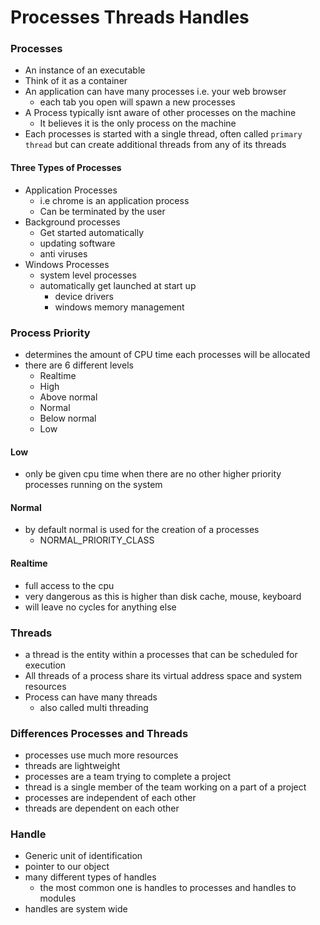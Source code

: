 # Processes Threads Handles

### Processes&#x20;

* An instance of an executable&#x20;
* Think of it as a container&#x20;
* An application can have many processes i.e. your web browser
  * each tab you open will spawn a new processes&#x20;
* A Process typically isnt aware of other processes on the machine
  * It believes it is the only process on the machine
* Each processes is started with a single thread, often called `primary thread` but can create additional threads from any of its threads&#x20;

#### Three Types of Processes&#x20;

* Application Processes&#x20;
  * i.e chrome is an application process&#x20;
  * Can be terminated by the user
* Background processes&#x20;
  * Get started automatically&#x20;
  * updating software&#x20;
  * anti viruses&#x20;
* Windows Processes
  * system level processes&#x20;
  * automatically get launched at start up&#x20;
    * device drivers&#x20;
    * windows memory management&#x20;

### Process Priority&#x20;

* determines the amount of CPU time each processes will be allocated&#x20;
* there are 6 different levels&#x20;
  * Realtime
  * High&#x20;
  * Above normal&#x20;
  * Normal&#x20;
  * Below normal&#x20;
  * Low&#x20;

#### Low&#x20;

* only be given cpu time when there are no other higher priority processes running on the system

#### Normal&#x20;

* by default normal is used for the creation of a processes&#x20;
  * NORMAL\_PRIORITY\_CLASS

#### Realtime

* full access to the cpu&#x20;
* very dangerous as this is higher than disk cache, mouse, keyboard&#x20;
* will leave no cycles for anything else&#x20;

### Threads&#x20;

* a thread is the entity within a processes that can be scheduled for execution&#x20;
* All threads of a process share its virtual address space and system resources&#x20;
* Process can have many threads&#x20;
  * also called multi threading&#x20;

### Differences Processes and Threads

* processes use much more resources&#x20;
* threads are lightweight&#x20;
* processes are a team trying to complete a project&#x20;
* thread is a single member of the team working on a part of a project&#x20;
* processes are independent of each other&#x20;
* threads are dependent on each other&#x20;

### Handle&#x20;

* Generic unit of identification&#x20;
* pointer to our object&#x20;
* many different types of handles&#x20;
  * the most common one is handles to processes and handles to modules&#x20;
* handles are system wide&#x20;
